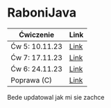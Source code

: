 # RaboniJava


|Ćwiczenie | Link |
|----------|----------------------------------------------------------------------------------|
|Ćw 5: 10.11.23 | [Link](https://github.com/11ArkaN/RaboniJava/blob/main/RaboniJava/src/Main.java) |
| Ćw 7: 17.11.23 | [Link](https://github.com/11ArkaN/RaboniJava/tree/17.11.23)                      |
| Ćw 6: 24.11.23 | [Link](https://github.com/11ArkaN/RaboniJava/tree/24.11.23)                      |
| Poprawa (C)  | [Link](https://github.com/11ArkaN/RaboniJava/tree/Poprawa_C)                      |


Bede updatowal jak mi sie zachce
